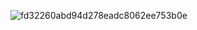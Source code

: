 

<!---
martocierny/martocierny is a ✨ special ✨ repository because its `README.md` (this file) appears on your GitHub profile.
You can click the Preview link to take a look at your changes.
--->
![fd32260abd94d278eadc8062ee753b0e](https://github.com/user-attachments/assets/4e6bce63-9faf-41eb-b5b1-c2d014a9870f)
